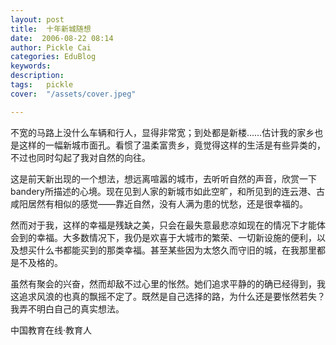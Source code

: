 ```yaml
---
layout: post  
title:  十年新城随想  
date:  2006-08-22 08:14  
author: Pickle Cai  
categories: EduBlog  
keywords: 
description:   
tags:	pickle   
cover:  "/assets/cover.jpeg"  

---  
```

    
不宽的马路上没什么车辆和行人，显得非常宽；到处都是新楼……估计我的家乡也是这样的一幅新城市面孔。看惯了温柔富贵乡，竟觉得这样的生活是有些异类的，不过也同时勾起了我对自然的向往。



这是前天新出现的一个想法，想远离喧嚣的城市，去听听自然的声音，欣赏一下bandery所描述的心境。现在见到人家的新城市如此空旷，和所见到的连云港、古咸阳居然有相似的感觉——靠近自然，没有人满为患的忧愁，还是很幸福的。



然而对于我，这样的幸福是残缺之美，只会在最失意最悲凉如现在的情况下才能体会到的幸福。大多数情况下，我仍是欢喜于大城市的繁荣、一切新设施的便利，以及想买什么书都能买到的那类幸福。甚至某些因为太悠久而守旧的城，在我那里都是不及格的。



 虽然有聚会的兴奋，然而却敌不过心里的怅然。她们追求平静的的确已经得到，我这追求风浪的也真的飘摇不定了。既然是自己选择的路，为什么还是要怅然若失？我弄不明白自己的真实想法。



 



		    
 中国教育在线·教育人

